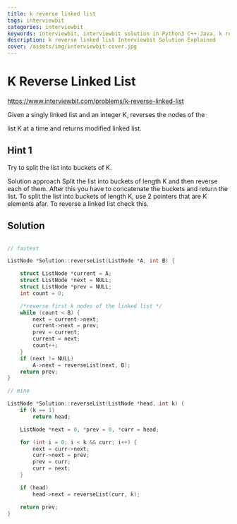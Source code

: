 ```yaml
---
title: k reverse linked list
tags: interviewbit
categories: interviewbit
keywords: interviewbit, interviewbit solution in Python3 C++ Java, k reverse linked list solution
description: k reverse linked list Interviewbit Solution Explained
cover: /assets/img/interviewbit-cover.jpg
---
```


# K Reverse Linked List

https://www.interviewbit.com/problems/k-reverse-linked-list



Given a singly linked list and an integer K, reverses the nodes of the

list K at a time and returns modified linked list.

## Hint 1
Try to split the list into buckets of K.

Solution approach
Split the list into buckets of length K and then reverse each of them.
After this you have to concatenate the buckets and return the list. To split the list into buckets of length K,
use 2 pointers that are K elements afar. To reverse a linked list check this.

## Solution

```cpp

// fastest

ListNode *Solution::reverseList(ListNode *A, int B) {

    struct ListNode *current = A;
    struct ListNode *next = NULL;
    struct ListNode *prev = NULL;
    int count = 0;

    /*reverse first k nodes of the linked list */
    while (count < B) {
        next = current->next;
        current->next = prev;
        prev = current;
        current = next;
        count++;
    }
    if (next != NULL)
        A->next = reverseList(next, B);
    return prev;
}

// mine

ListNode *Solution::reverseList(ListNode *head, int k) {
    if (k == 1)
        return head;

    ListNode *next = 0, *prev = 0, *curr = head;

    for (int i = 0; i < k && curr; i++) {
        next = curr->next;
        curr->next = prev;
        prev = curr;
        curr = next;
    }

    if (head)
        head->next = reverseList(curr, k);

    return prev;
}
```